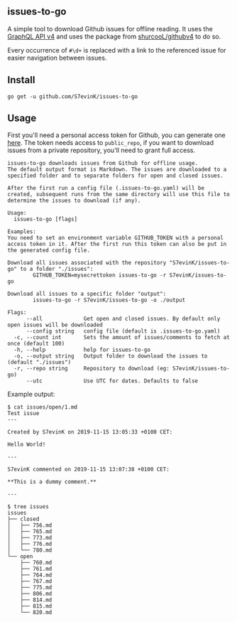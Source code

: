 issues-to-go
---

A simple tool to download Github issues for offline reading. It uses the [GraphQL API v4](https://developer.github.com/v4/) and uses the package from [shurcooL/githubv4](https://github.com/shurcooL/githubv4) to do so.

Every occurrence of `#\d+` is replaced with a link to the referenced issue for easier navigation between issues.

Install
---

```shell script
go get -u github.com/S7evinK/issues-to-go
```

Usage
---

First you'll need a personal access token for Github, you can generate one [here](https://github.com/settings/tokens). The token needs access to `public_repo`, if you want to download issues from a private repository, you'll need to grant full access.

```shell script
issues-to-go downloads issues from Github for offline usage.
The default output format is Markdown. The issues are downloaded to a specified folder and to separate folders for open and closed issues.

After the first run a config file (.issues-to-go.yaml) will be created, subsequent runs from the same directory will use this file to determine the issues to download (if any).

Usage:
  issues-to-go [flags]

Examples:
You need to set an environment variable GITHUB_TOKEN with a personal access token in it. After the first run this token can also be put in the generated config file.

Download all issues associated with the repository "S7evinK/issues-to-go" to a folder "./issues":
        GITHUB_TOKEN=mysecrettoken issues-to-go -r S7evinK/issues-to-go

Download all issues to a specific folder "output":
        issues-to-go -r S7evinK/issues-to-go -o ./output

Flags:
      --all             Get open and closed issues. By default only open issues will be downloaded
      --config string   config file (default is .issues-to-go.yaml)
  -c, --count int       Sets the amount of issues/comments to fetch at once (default 100)
  -h, --help            help for issues-to-go
  -o, --output string   Output folder to download the issues to (default "./issues")
  -r, --repo string     Repository to download (eg: S7evinK/issues-to-go)
      --utc             Use UTC for dates. Defaults to false
```

Example output:
```shell script
$ cat issues/open/1.md
Test issue
---

Created by S7evinK on 2019-11-15 13:05:33 +0100 CET:

Hello World!

---

S7evinK commented on 2019-11-15 13:07:38 +0100 CET:

**This is a dummy comment.**

---

```
```shell script
$ tree issues
issues
├── closed
│   ├── 756.md
│   ├── 765.md
│   ├── 773.md
│   ├── 776.md
│   └── 780.md
└── open
    ├── 760.md
    ├── 761.md
    ├── 764.md
    ├── 767.md
    ├── 775.md
    ├── 806.md
    ├── 814.md
    ├── 815.md
    └── 820.md
```

